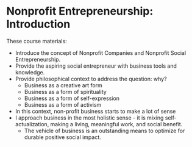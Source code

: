 # Nonprofit Entrepreneurship: Introduction

These course materials:
* Introduce the concept of Nonprofit Companies and Nonprofit Social Entrepreneurship.
* Provide the aspiring social entrepreneur with business tools and knowledge.
* Provide philosophical context to address the question: why?
  * Business as a creative art form
  * Business as a form of spirituality
  * Business as a form of self-expression
  * Business as a form of activism
* In this context, non-profit business starts to make a lot of sense
* I approach business in the most holistic sense - it is mixing self-actualization, making a living, meaningful work, and social benefit.
  * The vehicle of business is an outstanding means to optimize for durable positive social impact.

